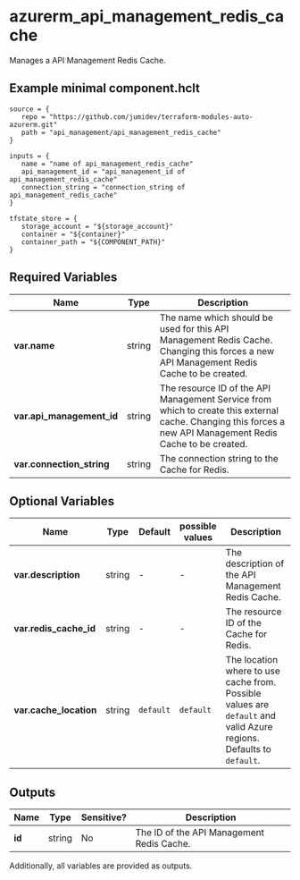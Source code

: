 # azurerm_api_management_redis_cache

Manages a API Management Redis Cache.

## Example minimal component.hclt

```hcl
source = {
   repo = "https://github.com/jumidev/terraform-modules-auto-azurerm.git" 
   path = "api_management/api_management_redis_cache" 
}

inputs = {
   name = "name of api_management_redis_cache" 
   api_management_id = "api_management_id of api_management_redis_cache" 
   connection_string = "connection_string of api_management_redis_cache" 
}

tfstate_store = {
   storage_account = "${storage_account}" 
   container = "${container}" 
   container_path = "${COMPONENT_PATH}" 
}

```

## Required Variables

| Name | Type |  Description |
| ---- | --------- |  ----------- |
| **var.name** | string |  The name which should be used for this API Management Redis Cache. Changing this forces a new API Management Redis Cache to be created. | 
| **var.api_management_id** | string |  The resource ID of the API Management Service from which to create this external cache. Changing this forces a new API Management Redis Cache to be created. | 
| **var.connection_string** | string |  The connection string to the Cache for Redis. | 

## Optional Variables

| Name | Type |  Default  |  possible values |  Description |
| ---- | --------- |  ----------- | ----------- | ----------- |
| **var.description** | string |  -  |  -  |  The description of the API Management Redis Cache. | 
| **var.redis_cache_id** | string |  -  |  -  |  The resource ID of the Cache for Redis. | 
| **var.cache_location** | string |  `default`  |  `default`  |  The location where to use cache from. Possible values are `default` and valid Azure regions. Defaults to `default`. | 



## Outputs

| Name | Type | Sensitive? | Description |
| ---- | ---- | --------- | --------- |
| **id** | string | No  | The ID of the API Management Redis Cache. | 

Additionally, all variables are provided as outputs.
